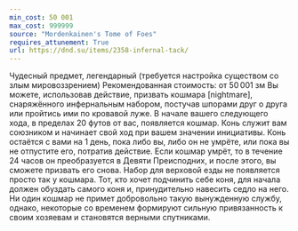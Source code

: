 ```yaml
---
min_cost: 50 001
max_cost: 999999
source: "Mordenkainen's Tome of Foes"
requires_attunement: True
url: https://dnd.su/items/2358-infernal-tack/
---
```


Чудесный предмет, легендарный (требуется настройка существом со злым мировоззрением)
Рекомендованная стоимость: от 50 001 зм
Вы можете, использовав действие, призвать кошмара [nightmare], снаряжённого инфернальным набором, постучав шпорами друг о друга или пройтись ими по кровавой луже. В начале вашего следующего хода, в пределах 20 футов от вас, появляется кошмар. Конь служит вам союзником и начинает свой ход при вашем значении инициативы. Конь остаётся c вами на 1 день, пока либо вы, либо он не умрёте, или пока вы не отпустите его, потратив действие. Если кошмар умрёт, то в течение 24 часов он преобразуется в Девяти Преисподних, и после этого, вы сможете призвать его снова.
Набор для верховой езды не появляется просто так у кошмара. Тот, кто хочет подчинить себе коня, для начала должен обуздать самого коня и, принудительно навесить седло на него. Ни один кошмар не примет добровольно такую вынужденную службу, однако, некоторые со временем формируют сильную привязанность к своим хозяевам и становятся верными спутниками.
